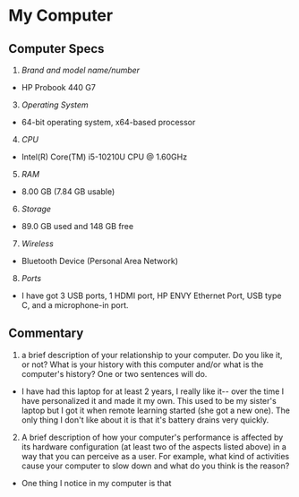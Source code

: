 # My Computer
## Computer Specs
1. *Brand and model name/number*
-  HP Probook 440 G7
3. *Operating System*
- 64-bit operating system, x64-based processor
4. *CPU*
- Intel(R) Core(TM) i5-10210U CPU @ 1.60GHz
5. *RAM*
- 8.00 GB (7.84 GB usable)
6. *Storage*
- 89.0 GB used and 148 GB free
7. *Wireless*
- Bluetooth Device (Personal Area Network)
8. *Ports*
- I have got 3 USB ports, 1 HDMI port, HP ENVY Ethernet Port, USB type C, and a microphone-in port.
## Commentary
1. a brief description of your relationship to your computer. Do you like it, or not? What is your history with this computer and/or what is the computer's history? One or two sentences will do.
- I have had this laptop for at least 2 years, I really like it-- over the time I have personalized it and made it my own. This used to be my sister's laptop but I got it when remote learning started (she got a new one). The only thing I don't like about it is that it's battery drains very quickly.
2. A brief description of how your computer's performance is affected by its hardware configuration (at least two of the aspects listed above) in a way that you can perceive as a user. For example, what kind of activities cause your computer to slow down and what do you think is the reason?
- One thing I notice in my computer is that 
